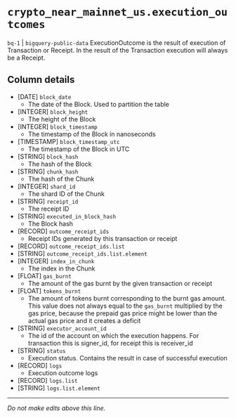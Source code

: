 # `crypto_near_mainnet_us.execution_outcomes`
`bq-1` | `bigquery-public-data`
ExecutionOutcome is the result of execution of Transaction or Receipt. In the result of the Transaction execution will always be a Receipt.

## Column details
* [DATE]      `block_date`
  - The date of the Block. Used to partition the table
* [INTEGER]   `block_height`
  - The height of the Block
* [INTEGER]   `block_timestamp`
  - The timestamp of the Block in nanoseconds
* [TIMESTAMP] `block_timestamp_utc`
  - The timestamp of the Block in UTC
* [STRING]    `block_hash`
  - The hash of the Block
* [STRING]    `chunk_hash`
  - The hash of the Chunk
* [INTEGER]   `shard_id`
  - The shard ID of the Chunk
* [STRING]    `receipt_id`
  - The receipt ID
* [STRING]    `executed_in_block_hash`
  - The Block hash
* [RECORD]    `outcome_receipt_ids`
  - Receipt IDs generated by this transaction or receipt
* [RECORD]    `outcome_receipt_ids.list`
* [STRING]    `outcome_receipt_ids.list.element`
* [INTEGER]   `index_in_chunk`
  - The index in the Chunk
* [FLOAT]     `gas_burnt`
  - The amount of the gas burnt by the given transaction or receipt
* [FLOAT]     `tokens_burnt`
  - The amount of tokens burnt corresponding to the burnt gas amount. This value does not always equal to the `gas_burnt` multiplied by the gas price, because the prepaid gas price might be lower than the actual gas price and it creates a deficit
* [STRING]    `executor_account_id`
  - The id of the account on which the execution happens. For transaction this is signer_id, for receipt this is receiver_id
* [STRING]    `status`
  - Execution status. Contains the result in case of successful execution
* [RECORD]    `logs`
  - Execution outcome logs
* [RECORD]    `logs.list`
* [STRING]    `logs.list.element`

-------------------------------------------------------------------------------
*Do not make edits above this line.*
